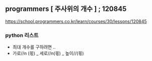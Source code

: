 ## programmers [ 주사위의 개수 ] ; 120845

<https://school.programmers.co.kr/learn/courses/30/lessons/120845>

### python 리스트

- 최대 개수를 구하려면 ..
- 가로//n (몫) _ 세로//n(몫) _ 높이//(몫)
